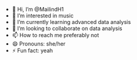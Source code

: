 - 👋 Hi, I’m @MailindH1
- 👀 I’m interested in music
- 🌱 I’m currently learning advanced data analysis
- 💞️ I’m looking to collaborate on data analysis
- 📫 How to reach me preferably not
- 😄 Pronouns: she/her
- ⚡ Fun fact: yeah

<!---
MailindH1/MailindH1 is a ✨ special ✨ repository because its `README.md` (this file) appears on your GitHub profile.
You can click the Preview link to take a look at your changes.
--->
